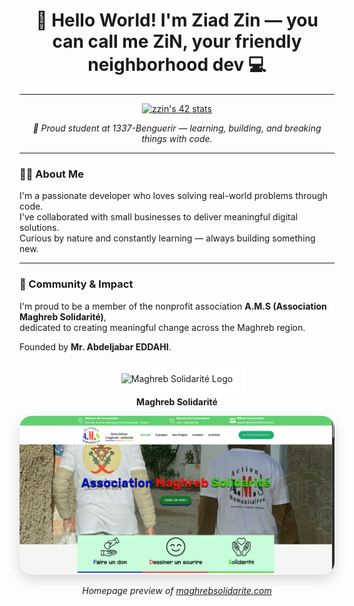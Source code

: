 <h1 align="center">👋 Hello World! I'm <strong>Ziad Zin</strong> — you can call me <strong>ZiN</strong>, your friendly neighborhood dev 💻</h1>

---

<p align="center">
  <a href="https://github.com/oakoudad/badge42">
    <img src="https://badge.mediaplus.ma/greenbinary/zzin" alt="zzin's 42 stats" />
  </a>
</p>

<p align="center"><em>📍 Proud student at 1337-Benguerir — learning, building, and breaking things with code.</em></p>

---

### 👨‍💻 About Me

I'm a passionate developer who loves solving real-world problems through code.  
I've collaborated with small businesses to deliver meaningful digital solutions.  
Curious by nature and constantly learning — always building something new.

---

### 🤝 Community & Impact

I'm proud to be a member of the nonprofit association **A.M.S (Association Maghreb Solidarité)**,  
dedicated to creating meaningful change across the Maghreb region.  

Founded by **Mr. Abdeljabar EDDAHI**.

<p align="center">
  <a href="https://maghrebsolidarite.com" target="_blank" style="text-decoration: none;">
    <img 
      src="https://maghrebsolidarite.com/wp-content/uploads/2023/07/cropped-p1h592ieqh1mi118cv1nfgcqn18ph4-0.png" 
      alt="Maghreb Solidarité Logo" 
      width="160"
      style="background-color: white; padding: 20px; border-radius: 12px;"
    />
    <br />
    <strong>Maghreb Solidarité</strong>
  </a>
</p>

<p align="center">
  <img 
    src="ams.png" 
    alt="Maghreb Solidarité Website Preview" 
    width="700" 
    style="border-radius: 20px; box-shadow: 0 8px 20px rgba(0,0,0,0.15);" 
  />
</p>

<p align="center">
  <em>Homepage preview of <a href="https://maghrebsolidarite.com" target="_blank">maghrebsolidarite.com</a></em>
</p>
